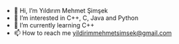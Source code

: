 - 👋 Hi, I’m Yıldırım Mehmet Şimşek
- 👀 I’m interested in C++, C, Java and Python
- 🌱 I’m currently learning C++
- 📫 How to reach me yildirimmehmetsimsek@gmail.com

<!---
Ymsimsek/Ymsimsek is a ✨ special ✨ repository because its `README.md` (this file) appears on your GitHub profile.
You can click the Preview link to take a look at your changes.
--->

